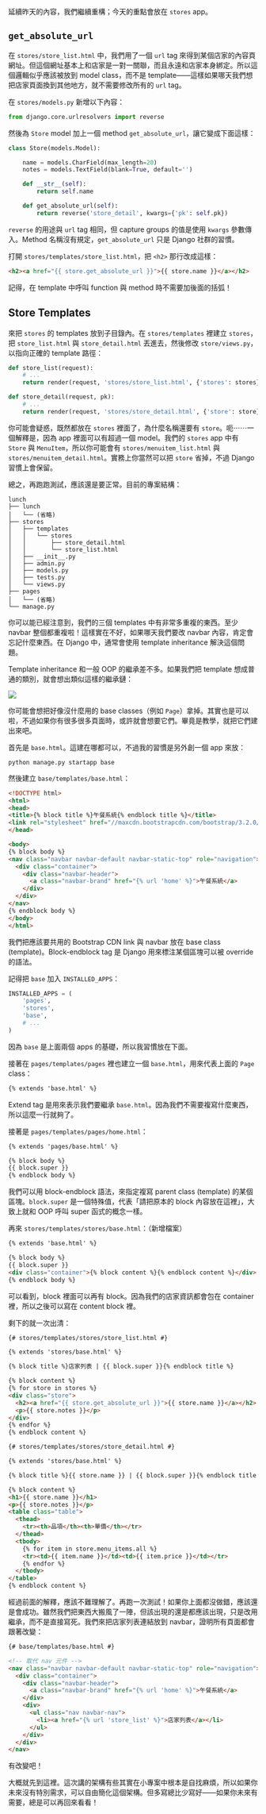 延續昨天的內容，我們繼續重構；今天的重點會放在 `stores` app。

## `get_absolute_url`

在 `stores/store_list.html` 中，我們用了一個 `url` tag 來得到某個店家的內容頁網址。但這個網址基本上和店家是一對一關聯，而且永遠和店家本身綁定。所以這個邏輯似乎應該被放到 model class，而不是 template——這樣如果哪天我們想把店家頁面換到其他地方，就不需要修改所有的 `url` tag。

在 `stores/models.py` 新增以下內容：

```python
from django.core.urlresolvers import reverse
```

然後為 `Store` model 加上一個 method `get_absolute_url`，讓它變成下面這樣：

```python
class Store(models.Model):

    name = models.CharField(max_length=20)
    notes = models.TextField(blank=True, default='')

    def __str__(self):
        return self.name

    def get_absolute_url(self):
        return reverse('store_detail', kwargs={'pk': self.pk})
```

`reverse` 的用途與 `url` tag 相同，但 capture groups 的值是使用 `kwargs` 參數傳入。Method 名稱沒有規定，`get_absolute_url` 只是 Django 社群的習慣。

打開 `stores/templates/store_list.html`，把 `<h2>` 那行改成這樣：

```html
<h2><a href="{{ store.get_absolute_url }}">{{ store.name }}</a></h2>
```

記得，在 template 中呼叫 function 與 method 時不需要加後面的括弧！

## Store Templates

來把 `stores` 的 templates 放到子目錄內。在 `stores/templates` 裡建立 `stores`，把 `store_list.html` 與 `store_detail.html` 丟進去，然後修改 `store/views.py`，以指向正確的 template 路徑：

```python
def store_list(request):
    # ...
    return render(request, 'stores/store_list.html', {'stores': stores})

def store_detail(request, pk):
    # ...
    return render(request, 'stores/store_detail.html', {'store': store})
```

你可能會疑惑，既然都放在 `stores` 裡面了，為什麼名稱還要有 `store`。呃⋯⋯一個解釋是，因為 app 裡面可以有超過一個 model。我們的 `stores` app 中有 `Store` 與 `MenuItem`，所以你可能會有 `stores/menuitem_list.html` 與 `stores/menuitem_detail.html`。實務上你當然可以把 `store` 省掉，不過 Django 習慣上會保留。

總之，再跑跑測試，應該還是要正常。目前的專案結構：

```
lunch
├── lunch
│   └── (省略)
├── stores
│   ├── templates
│   │   └── stores
│   │       ├── store_detail.html
│   │       └── store_list.html
│   ├── __init__.py
│   ├── admin.py
│   ├── models.py
│   ├── tests.py
│   └── views.py
├── pages
│   └── (省略)
└── manage.py
```

你可以能已經注意到，我們的三個 templates 中有非常多重複的東西。至少 navbar 整個都重複啦！這樣實在不好，如果哪天我們要改 navbar 內容，肯定會忘記什麼東西。在 Django 中，通常會使用 template inheritance 解決這個問題。

Template inheritance 和一般 OOP 的繼承差不多。如果我們把 template 想成普通的類別，就會想出類似這樣的繼承鏈：

![](assets/template_inheritance.png)

你可能會想把好像沒什麼用的 base classes（例如 `Page`）拿掉。其實也是可以啦，不過如果你有很多很多頁面時，或許就會想要它們。畢竟是教學，就把它們建出來吧。

首先是 `base.html`。這建在哪都可以，不過我的習慣是另外創一個 app 來放：

```
python manage.py startapp base
```

然後建立 `base/templates/base.html`：

```html
<!DOCTYPE html>
<html>
<head>
<title>{% block title %}午餐系統{% endblock title %}</title>
<link rel="stylesheet" href="//maxcdn.bootstrapcdn.com/bootstrap/3.2.0/css/bootstrap.min.css">
</head>

<body>
{% block body %}
<nav class="navbar navbar-default navbar-static-top" role="navigation">
  <div class="container">
    <div class="navbar-header">
      <a class="navbar-brand" href="{% url 'home' %}">午餐系統</a>
    </div>
  </div>
</nav>
{% endblock body %}
</body>
</html>
```

我們把應該要共用的 Bootstrap CDN link 與 navbar 放在 base class (template)。Block-endblock tag 是 Django 用來標注某個區塊可以被 override 的語法。

記得把 `base` 加入 `INSTALLED_APPS`：

```python
INSTALLED_APPS = (
    'pages',
    'stores',
    'base',
    # ...
)
```

因為 `base` 是上面兩個 apps 的基礎，所以我習慣放在下面。

接著在 `pages/templates/pages` 裡也建立一個 `base.html`，用來代表上面的 `Page` class：

```html
{% extends 'base.html' %}
```

Extend tag 是用來表示我們要繼承 `base.html`。因為我們不需要複寫什麼東西，所以這麼一行就夠了。

接著是 `pages/templates/pages/home.html`：

```html
{% extends 'pages/base.html' %}

{% block body %}
{{ block.super }}
{% endblock body %}
```

我們可以用 block-endblock 語法，來指定複寫 parent class (template) 的某個區塊。`block.super` 是一個特殊值，代表「請把原本的 block 內容放在這裡」，大致上就和 OOP 呼叫 super 函式的概念一樣。

再來 `stores/templates/stores/base.html`：（新增檔案）

```html
{% extends 'base.html' %}

{% block body %}
{{ block.super }}
<div class="container">{% block content %}{% endblock content %}</div>
{% endblock body %}
```

可以看到，block 裡面可以再有 block。因為我們的店家資訊都會包在 container 裡，所以之後可以寫在 content block 裡。

剩下的就一次出清：

```html
{# stores/templates/stores/store_list.html #}

{% extends 'stores/base.html' %}

{% block title %}店家列表 | {{ block.super }}{% endblock title %}

{% block content %}
{% for store in stores %}
<div class="store">
  <h2><a href="{{ store.get_absolute_url }}">{{ store.name }}</a></h2>
  <p>{{ store.notes }}</p>
</div>
{% endfor %}
{% endblock content %}
```

```html
{# stores/templates/stores/store_detail.html #}

{% extends 'stores/base.html' %}

{% block title %}{{ store.name }} | {{ block.super }}{% endblock title %}

{% block content %}
<h1>{{ store.name }}</h1>
<p>{{ store.notes }}</p>
<table class="table">
  <thead>
    <tr><th>品項</th><th>單價</th></tr>
  </thead>
  <tbody>
    {% for item in store.menu_items.all %}
    <tr><td>{{ item.name }}</td><td>{{ item.price }}</td></tr>
    {% endfor %}
  </tbody>
</table>
{% endblock content %}
```

經過前面的解釋，應該不難理解了。再跑一次測試！如果你上面都沒做錯，應該還是會成功。雖然我們把東西大搬風了一陣，但該出現的還是都應該出現，只是改用繼承，而不是直接寫死。我們來把店家列表連結放到 navbar，證明所有頁面都會跟著改變：

```html
{# base/templates/base.html #}

<!-- 取代 nav 元件 -->
<nav class="navbar navbar-default navbar-static-top" role="navigation">
  <div class="container">
    <div class="navbar-header">
      <a class="navbar-brand" href="{% url 'home' %}">午餐系統</a>
    </div>
    <div>
      <ul class="nav navbar-nav">
        <li><a href="{% url 'store_list' %}">店家列表</a></li>
      </ul>
    </div>
  </div>
</nav>
```

有改變吧！

大概就先到這裡。這次講的架構有些其實在小專案中根本是自找麻煩，所以如果你未來沒有特別需求，可以自由簡化這個架構。但多寫總比少寫好——如果你未來有需要，總是可以再回來看看！